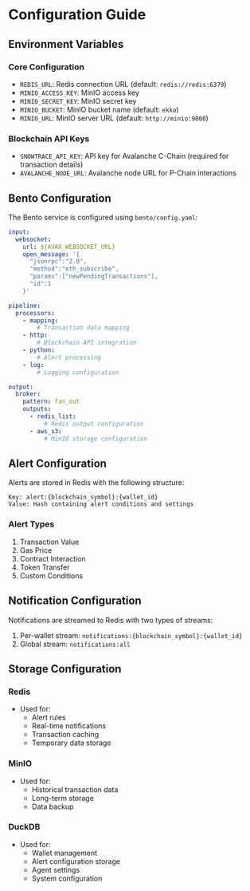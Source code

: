 # Configuration Guide

## Environment Variables

### Core Configuration
- `REDIS_URL`: Redis connection URL (default: `redis://redis:6379`)
- `MINIO_ACCESS_KEY`: MinIO access key
- `MINIO_SECRET_KEY`: MinIO secret key
- `MINIO_BUCKET`: MinIO bucket name (default: `ekko`)
- `MINIO_URL`: MinIO server URL (default: `http://minio:9000`)

### Blockchain API Keys
- `SNOWTRACE_API_KEY`: API key for Avalanche C-Chain (required for transaction details)
- `AVALANCHE_NODE_URL`: Avalanche node URL for P-Chain interactions

## Bento Configuration

The Bento service is configured using `bento/config.yaml`:

```yaml
input:
  websocket:
    url: ${AVAX_WEBSOCKET_URL}
    open_message: '{
      "jsonrpc":"2.0",
      "method":"eth_subscribe",
      "params":["newPendingTransactions"],
      "id":1
    }'

pipeline:
  processors:
    - mapping:
        # Transaction data mapping
    - http:
        # Blockchain API integration
    - python:
        # Alert processing
    - log:
        # Logging configuration

output:
  broker:
    pattern: fan_out
    outputs:
      - redis_list:
          # Redis output configuration
      - aws_s3:
          # MinIO storage configuration
```

## Alert Configuration

Alerts are stored in Redis with the following structure:

```
Key: alert:{blockchain_symbol}:{wallet_id}
Value: Hash containing alert conditions and settings
```

### Alert Types
1. Transaction Value
2. Gas Price
3. Contract Interaction
4. Token Transfer
5. Custom Conditions

## Notification Configuration

Notifications are streamed to Redis with two types of streams:
1. Per-wallet stream: `notifications:{blockchain_symbol}:{wallet_id}`
2. Global stream: `notifications:all`

## Storage Configuration

### Redis
- Used for:
  - Alert rules
  - Real-time notifications
  - Transaction caching
  - Temporary data storage

### MinIO
- Used for:
  - Historical transaction data
  - Long-term storage
  - Data backup

### DuckDB
- Used for:
  - Wallet management
  - Alert configuration storage
  - Agent settings
  - System configuration
